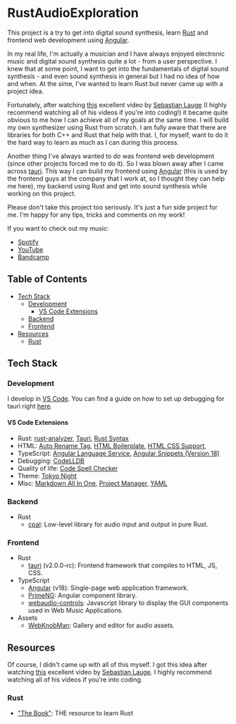 # RustAudioExploration <!-- omit in toc -->

This project is a try to get into digital sound synthesis, learn [Rust](https://www.rust-lang.org/) and frontend web development using [Angular](https://angular.dev/).

In my real life, I'm actually a musician and I have always enjoyed electronic music and digital sound synthesis quite a lot - from a user perspective.
I knew that at some point, I want to get into the fundamentals of digital sound synthesis - and even sound synthesis in general but I had no idea of how and when.
At the sime, I've wanted to learn Rust but never came up with a project idea.

Fortunately, after watching [this](https://youtu.be/iA6wRgwl7k0) excellent video by [Sebastian Lauge](https://www.youtube.com/@SebastianLague) (I highly recommend watching all of his videos if you're into coding!) it became quite obvious to me how I can achieve all of my goals at the same time. I will build my own synthesizer using Rust from scratch. I am fully aware that there are libraries for both C++ and Rust that help with that. I, for myself, want to do it the hard way to learn as much as I can during this process.

Another thing I've always wanted to do was frontend web development (since other projects forced me to do it). So I was blown away after I came across [tauri](https://tauri.app/). This way I can build my frontend using [Angular](https://angular.dev/) (this is used by the frontend guys at the company that I work at, so I thought they can help me here), my backend using Rust and get into sound synthesis while working on this project.

Please don't take this project too seriously. It's just a fun side project for me. I'm happy for any tips, tricks and comments on my work!

If you want to check out my music:

- [Spotify](https://open.spotify.com/artist/7sqTmMbUpkrMB4thBUrah7?si=o70wji4GTDaF-tuC-Bh9YA)
- [YouTube](https://www.youtube.com/@antistereov)
- [Bandcamp](stereov.bandcamp.com/follow_me)

## Table of Contents <!-- omit in toc -->

- [Tech Stack](#tech-stack)
  - [Development](#development)
    - [VS Code Extensions](#vs-code-extensions)
  - [Backend](#backend)
  - [Frontend](#frontend)
- [Resources](#resources)
  - [Rust](#rust)

## Tech Stack

### Development

I develop in [VS Code](https://code.visualstudio.com/). You can find a guide on how to set up debugging for tauri right [here](https://tauri.app/v1/guides/debugging/vs-code/).

#### VS Code Extensions

- Rust: [rust-analyzer](https://marketplace.visualstudio.com/items?itemName=rust-lang.rust-analyzer), [Tauri](https://marketplace.visualstudio.com/items?itemName=tauri-apps.tauri-vscode), [Rust Syntax](https://marketplace.visualstudio.com/items?itemName=dustypomerleau.rust-syntax)
- HTML: [Auto Rename Tag](https://marketplace.visualstudio.com/items?itemName=formulahendry.auto-rename-tag), [HTML Boilerplate](https://marketplace.visualstudio.com/items?itemName=sidthesloth.html5-boilerplate), [HTML CSS Support](https://marketplace.visualstudio.com/items?itemName=ecmel.vscode-html-css),
- TypeScript: [Angular Language Service](https://marketplace.visualstudio.com/items?itemName=Angular.ng-template), [Angular Snippets (Version 18)](https://marketplace.visualstudio.com/items?itemName=johnpapa.Angular2)
- Debugging: [CodeLLDB](https://marketplace.visualstudio.com/items?itemName=vadimcn.vscode-lldb)
- Quality of life: [Code Spell Checker](https://marketplace.visualstudio.com/items?itemName=streetsidesoftware.code-spell-checker)
- Theme: [Tokyo Night](https://marketplace.visualstudio.com/items?itemName=enkia.tokyo-night)
- Misc: [Markdown All In One](https://marketplace.visualstudio.com/items?itemName=yzhang.markdown-all-in-one), [Project Manager](https://marketplace.visualstudio.com/items?itemName=alefragnani.project-manager), [YAML](https://marketplace.visualstudio.com/items?itemName=redhat.vscode-yaml)

### Backend

- Rust
  - [cpal](https://github.com/RustAudio/cpal): Low-level library for audio input and output in pure Rust.

### Frontend

- Rust
  - [tauri](https://tauri.app/) (v2.0.0-rc): Frontend framework that compiles to HTML, JS, CSS.
- TypeScript
  - [Angular](https://angular.dev/) (v18): Single-page web application framework.
  - [PrimeNG](https://primeng.org/): Angular component library.
  - [webaudio-controls](https://g200kg.github.io/webaudio-controls/docs/index.html): Javascript library to display the GUI components used in Web Music Applications.
- Assets
  - [WebKnobMan](https://www.g200kg.com/en/webknobman/gallery.php): Gallery and editor for audio assets.

## Resources

Of course, I didn't came up with all of this myself. I got this idea after watching [this](https://youtu.be/iA6wRgwl7k0?si=PPIlMKW-fFX2J7T-) excellent video by [Sebastian Lauge](https://www.youtube.com/@SebastianLague). I highly recommend watching all of his videos if you're into coding.

### Rust

- ["The Book"](https://doc.rust-lang.org/stable/book/): THE resource to learn Rust
